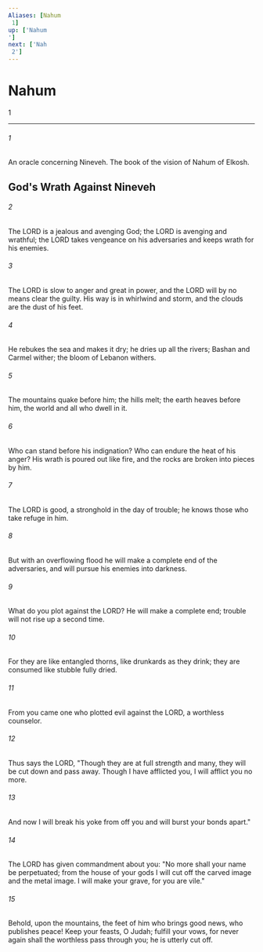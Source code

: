 ```yaml
---
Aliases: [Nahum 1]
up: ['Nahum']
next: ['Nah 2']
---
```

# Nahum 1

***
 

###### 1 
An oracle concerning Nineveh. The book of the vision of Nahum of Elkosh.  ## God's Wrath Against Nineveh  

###### 2 
The LORD is a jealous and avenging God;  the LORD is avenging and wrathful;  the LORD takes vengeance on his adversaries  and keeps wrath for his enemies.   

###### 3 
The LORD is slow to anger and great in power,  and the LORD will by no means clear the guilty.  His way is in whirlwind and storm,  and the clouds are the dust of his feet.   

###### 4 
He rebukes the sea and makes it dry;  he dries up all the rivers;  Bashan and Carmel wither;  the bloom of Lebanon withers.   

###### 5 
The mountains quake before him;  the hills melt;  the earth heaves before him,  the world and all who dwell in it.  

###### 6 
Who can stand before his indignation?  Who can endure the heat of his anger?  His wrath is poured out like fire,  and the rocks are broken into pieces by him.   

###### 7 
The LORD is good,  a stronghold in the day of trouble;  he knows those who take refuge in him.   

###### 8 
But with an overflowing flood  he will make a complete end of the adversaries,  and will pursue his enemies into darkness.   

###### 9 
What do you plot against the LORD?  He will make a complete end;  trouble will not rise up a second time.   

###### 10 
For they are like entangled thorns,  like drunkards as they drink;  they are consumed like stubble fully dried.   

###### 11 
From you came one  who plotted evil against the LORD,  a worthless counselor.  

###### 12 
Thus says the LORD,  "Though they are at full strength and many,  they will be cut down and pass away.  Though I have afflicted you,  I will afflict you no more.   

###### 13 
And now I will break his yoke from off you  and will burst your bonds apart."  

###### 14 
The LORD has given commandment about you:  "No more shall your name be perpetuated;  from the house of your gods I will cut off  the carved image and the metal image.  I will make your grave, for you are vile."  

###### 15 
Behold, upon the mountains, the feet of him  who brings good news,  who publishes peace!  Keep your feasts, O Judah;  fulfill your vows,  for never again shall the worthless pass through you;  he is utterly cut off.
